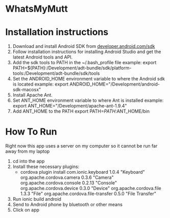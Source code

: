 # WhatsMyMutt
# Installation instructions
1. Download and install Android SDK from [developer.android.com/sdk](developer.android.com/sdk)
2. Follow installation instructions for installing Android Studio and get the latest Android tools and API.
3. Add the sdk tools to PATH in the ~/.bash_profile file
   example: export PATH=${PATH}:/Development/adt-bundle/sdk/platform-tools:/Development/adt-bundle/sdk/tools
4. Set the ANDROID_HOME environment variable to where the Android sdk is located
   example: export ANDROID_HOME="/Development/android-sdk-macosx"
5. Install Apache Ant.
6. Set ANT_HOME environment variable to where Ant is installed
   example: export ANT_HOME="/Development/apache-ant-1.9.4"
7. Add ANT_HOME to the PATH
   export PATH=$PATH:$ANT_HOME/bin

# How To Run
Right now this app uses a server on my computer so it cannot be run far away from my laptop

1. cd into the app
2. Install these necessary plugins:
   * cordova plugin install com.ionic.keyboard 1.0.4 "Keyboard"
                          org.apache.cordova.camera 0.3.6 "Camera"
                          org.apache.cordova.console 0.2.13 "Console"
                          org.apache.cordova.device 0.3.0 "Device"
                          org.apache.cordova.file 1.3.3 "File"
                          org.apache.cordova.file-transfer 0.5.0 "File Transfer"
3. Run ionic build android
4. Send to Android phone by bluetooth or other means
5. Click on app

